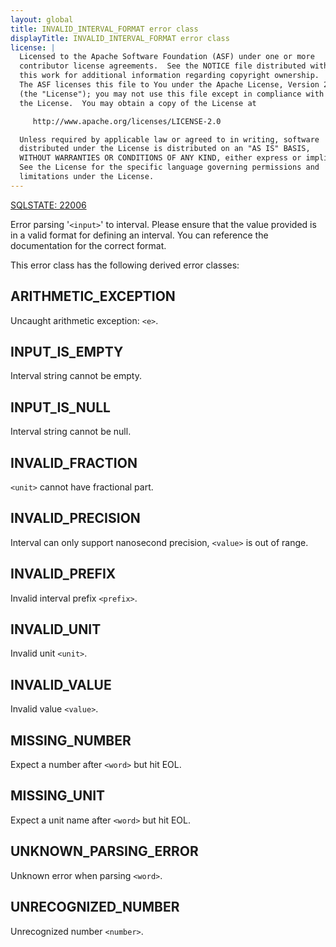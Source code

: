 ```yaml
---
layout: global
title: INVALID_INTERVAL_FORMAT error class
displayTitle: INVALID_INTERVAL_FORMAT error class
license: |
  Licensed to the Apache Software Foundation (ASF) under one or more
  contributor license agreements.  See the NOTICE file distributed with
  this work for additional information regarding copyright ownership.
  The ASF licenses this file to You under the Apache License, Version 2.0
  (the "License"); you may not use this file except in compliance with
  the License.  You may obtain a copy of the License at

     http://www.apache.org/licenses/LICENSE-2.0

  Unless required by applicable law or agreed to in writing, software
  distributed under the License is distributed on an "AS IS" BASIS,
  WITHOUT WARRANTIES OR CONDITIONS OF ANY KIND, either express or implied.
  See the License for the specific language governing permissions and
  limitations under the License.
---
```


<!--
  DO NOT EDIT THIS FILE.
  It was generated automatically by `org.apache.spark.SparkThrowableSuite`.
-->

[SQLSTATE: 22006](sql-error-conditions-sqlstates.html#class-22-data-exception)

Error parsing '`<input>`' to interval. Please ensure that the value provided is in a valid format for defining an interval. You can reference the documentation for the correct format.

This error class has the following derived error classes:

## ARITHMETIC_EXCEPTION

Uncaught arithmetic exception: `<e>`.

## INPUT_IS_EMPTY

Interval string cannot be empty.

## INPUT_IS_NULL

Interval string cannot be null.

## INVALID_FRACTION

`<unit>` cannot have fractional part.

## INVALID_PRECISION

Interval can only support nanosecond precision, `<value>` is out of range.

## INVALID_PREFIX

Invalid interval prefix `<prefix>`.

## INVALID_UNIT

Invalid unit `<unit>`.

## INVALID_VALUE

Invalid value `<value>`.

## MISSING_NUMBER

Expect a number after `<word>` but hit EOL.

## MISSING_UNIT

Expect a unit name after `<word>` but hit EOL.

## UNKNOWN_PARSING_ERROR

Unknown error when parsing `<word>`.

## UNRECOGNIZED_NUMBER

Unrecognized number `<number>`.


